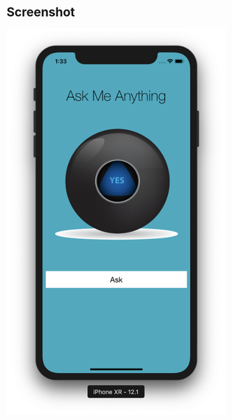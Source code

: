 # Screenshot
![](https://github.com/kartik-soni/Magic-8-ball/blob/master/Screenshot_Magic%208ball.png)
